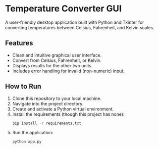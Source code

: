 # Temperature Converter GUI

A user-friendly desktop application built with Python and Tkinter for converting temperatures between Celsius, Fahrenheit, and Kelvin scales.

##  Features

-   Clean and intuitive graphical user interface.
-   Convert from Celsius, Fahrenheit, or Kelvin.
-   Displays results for the other two units.
-   Includes error handling for invalid (non-numeric) input.

##  How to Run

1.  Clone this repository to your local machine.
2.  Navigate into the project directory.
3.  Create and activate a Python virtual environment.
4.  Install the requirements (though this project has none):
    ```bash
    pip install -r requirements.txt
    ```
5.  Run the application:
    ```bash
    python app.py
    ```
